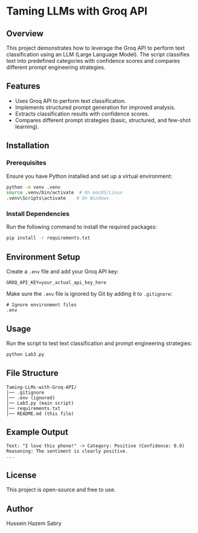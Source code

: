 # Taming LLMs with Groq API

## Overview
This project demonstrates how to leverage the Groq API to perform text classification using an LLM (Large Language Model). The script classifies text into predefined categories with confidence scores and compares different prompt engineering strategies.

## Features
- Uses Groq API to perform text classification.
- Implements structured prompt generation for improved analysis.
- Extracts classification results with confidence scores.
- Compares different prompt strategies (basic, structured, and few-shot learning).

## Installation
### Prerequisites
Ensure you have Python installed and set up a virtual environment:

```bash
python -m venv .venv
source .venv/bin/activate  # On macOS/Linux
.venv\Scripts\activate    # On Windows
```

### Install Dependencies
Run the following command to install the required packages:

```bash
pip install -r requirements.txt
```

## Environment Setup
Create a `.env` file and add your Groq API key:

```
GROQ_API_KEY=your_actual_api_key_here
```

Make sure the `.env` file is ignored by Git by adding it to `.gitignore`:

```
# Ignore environment files
.env
```

## Usage
Run the script to test text classification and prompt engineering strategies:

```bash
python Lab3.py
```

## File Structure
```
Taming-LLMs-with-Groq-API/
│── .gitignore
│── .env (ignored)
│── Lab3.py (main script)
│── requirements.txt
│── README.md (this file)
```

## Example Output
```
Text: "I love this phone!" -> Category: Positive (Confidence: 0.9)
Reasoning: The sentiment is clearly positive.
...
```

## License
This project is open-source and free to use.

## Author
Hussein Hazem Sabry
